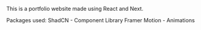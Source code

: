 This is a portfolio website made using React and Next.

Packages used:
ShadCN - Component Library
Framer Motion - Animations